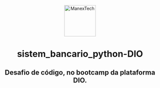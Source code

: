 <div align="center">
    <img src="AldomarAssolin/sistem_bancario_python-DIO/assets/images/TechMobTransp.png" alt="ManexTech" width="100px"/>
</div>


<div align="center">
<h1>sistem_bancario_python-DIO</h1>
<h2>Desafio de código, no bootcamp da plataforma DIO.</h2>
</div>